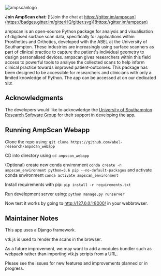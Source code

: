 ![ampscanlogo](https://github.com/abel-research/ampscan/blob/master/docs/ampscan_header.svg)

**Join AmpScan chat:** [![Join the chat at https://gitter.im/ampscan](https://badges.gitter.im/gitterHQ/gitter.svg)](https://gitter.im/ampscan)

ampscan is an open-source Python package for analysis and visualisation of digitised surface scan data, specifically for applications within Prosthetics and Orthotics, developed with the ABEL at the University of Southampton. These industries are increasingly using surface scanners as part of clinical practice to capture the patient's individual geometry to design personalised devices. ampscan gives researchers within this field access to powerful tools to analyse the collected scans to help inform clinical practice towards improved patient-outcomes. This package has been designed to be accessible for researchers and clinicians with only a limited knowledge of Python. The app can be accessed at on our dedicated [site](https://ampscan.io/). 

Acknowledgments
-------------------
The developers would like to acknowledge the [University of Southampton Research Software Group](https://rsgsoton.net/) for their support in developing the app. 


Running AmpScan Webapp
-------------------

Clone the repo using: `git clone https://github.com/abel-research/ampscan_webapp`

CD into directory using `cd ampscan_webapp`

(Optional) create new conda environment `conda create -n ampscan_environment python=3.6 pip --no-default-packages` and activate conda environment `conda activate ampscan_environment`

Install requirements with pip: `pip install -r requirements.txt`

Run development server using: `python manage.py runserver`

Now test it works by going to http://127.0.0.1:8000/ in your webbrowser.

Maintainer Notes
----------------

This app uses a Django framework.

vtk.js is used to render the scans in the browser.

As a future improvement, we may want to add a modules bundler such as webpack rather than importing vtk.js scripts from a URL.

Please see the Issues for new features and improvements planned or in progress.
